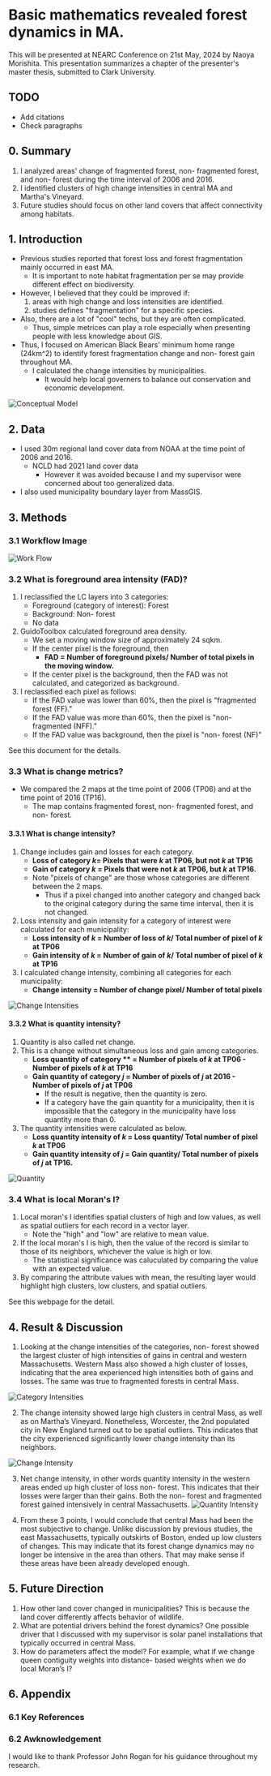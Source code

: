 # Basic mathematics revealed forest dynamics in MA.
This will be presented at NEARC Conference on 21st May, 2024 by Naoya Morishita.
This presentation summarizes a chapter of the presenter's master thesis, submitted to Clark University.

## TODO
- Add citations
- Check paragraphs

## 0. Summary
1. I analyzed areas' change of fragmented forest, non- fragmented forest, and non- forest during the time interval of 2006 and 2016.
2. I identified clusters of high change intensities in central MA and Martha's Vineyard.
3. Future studies should focus on other land covers that affect connectivity among habitats.

## 1. Introduction
- Previous studies reported that forest loss and forest fragmentation mainly occurred in east MA.
    - It is important to note habitat fragmentation per se may provide different effect on biodiversity.
- However, I believed that they could be improved if:
    1. areas with high change and loss intensities are identified.
    2. studies defines "fragmentation" for a specific species.
- Also, there are a lot of "cool" techs, but they are often complicated.
    - Thus, simple metrices can play a role especially when presenting people with less knowledge about GIS.
- Thus, I focused on American Black Bears' minimum home range (24km^2) to identify forest fragmentation change and non- forest gain throughout MA.
    - I calculated the change intensities by municipalities.
        - It would help local governers to balance out conservation and economic development.

![Conceptual Model](./imgs/nearc_imgs/slide1.jpeg)

## 2. Data
- I used 30m regional land cover data from NOAA at the time point of 2006 and 2016. 
    - NCLD had 2021 land cover data
        - However it was avoided because I and my supervisor were concerned about too generalized data.
- I also used municipality boundary layer from MassGIS.

## 3. Methods
### 3.1 Workflow Image

![Work Flow](./imgs/nearc_imgs/slide3)

### 3.2 What is foreground area intensity (FAD)?
1. I reclassified the LC layers into 3 categories:
    - Foreground (category of interest): Forest
    - Background: Non- forest
    - No data
2. GuidoToolbox calculated foreground area density.
    - We set a moving window size of approximately 24 sqkm.
    - If the center pixel is the foreground, then
        - **FAD = Number of foreground pixels/ Number of total pixels in the moving window.**
    - If the center pixel is the background, then the FAD was not calculated, and categorized as background.
3. I reclassified each pixel as follows:
    - If the FAD value was lower than 60%, then the pixel is "fragmented forest (FF)."
    - If the FAD value was more than 60%, then the pixel is "non- fragmented (NFF)."
    - If the FAD value was background, then the pixel is "non- forest (NF)"

See this document for the details.

### 3.3 What is change metrics?
- We compared the 2 maps at the time point of 2006 (TP06) and at the time point of 2016 (TP16).
    - The map contains fragmented forest, non- fragmented forest, and non- forest.

#### 3.3.1 What is change intensity?
1. Change includes gain and losses for each category.
    - **Loss of category *k*= Pixels that were *k* at TP06, but not *k* at TP16**
    - **Gain of category *k* = Pixels that were not *k* at TP06, but *k* at TP16.**
    - Note "pixels of change" are those whose categories are different between the 2 maps.
        - Thus if a pixel changed into another category and changed back to the original category during the same time interval, then it is not changed.
2. Loss intensity and gain intensity for a category of interest were calculated for each municipality:
    - **Loss intensity of *k* = Number of loss of *k*/ Total number of pixel of *k* at TP06**
    - **Gain intensity of *k* = Number of gain of *k*/ Total number of pixel of *k* at TP16**
3. I calculated change intensity, combining all categories for each municipality:
    - **Change intensity = Number of change pixel/ Number of total pixels**

![Change Intensities](./imgs/nearc_imgs/slide1.jpeg)

#### 3.3.2 What is quantity intensity?
1. Quantity is also called net change.
2. This is a change without simultaneous loss and gain among categories.
    - **Loss quantity of category ** = Number of pixels of *k* at TP06 - Number of pixels of *k* at TP16**
    - **Gain quantity of category *j* = Number of pixels of *j* at 2016 - Number of pixels of *j* at TP06**
        - If the result is negative, then the quantity is zero.
        - If a category have the gain quantity for a municipality, then it is impossible that the category in the municipality have loss quantity more than 0.
3. The quantity intensities were calculated as below.
    - **Loss quantity intensity of *k* = Loss quantity/ Total number of pixel *k* at TP06**
    - **Gain quantity intensity of *j* = Gain quantity/ Total number of pixels of *j* at TP16.**

![Quantity](./imgs/nearc_imgs/slide5.jpeg)

### 3.4 What is local Moran's I?
1. Local moran's I identifies spatial clusters of high and low values, as well as spatial outliers for each record in a vector layer.
    - Note the "high" and "low" are relative to mean value.
2. If the local moran's I is high, then the value of the record is similar to those of its neighbors, whichever the value is high or low.
    - The statistical significance was caluculated by comparing the value with an expected value.
3. By comparing the attribute values with mean, the resulting layer would highlight high clusters, low clusters, and spatial outliers.

See this webpage for the detail.

## 4. Result & Discussion
1. Looking at the change intensities of the categories, non- forest showed the largest cluster of high intensities of gains in central and western Massachusetts. Western Mass also showed a high cluster of losses, indicating that the area experienced high intensities both of gains and losses. The same was true to fragmented forests in central Mass.

![Category Intensities](./imgs/nearc_imgs/slide6.jpeg)

2.	The change intensity showed large high clusters in central Mass, as well as on Martha’s Vineyard. Nonetheless, Worcester, the 2nd populated city in New England turned out to be spatial outliers. This indicates that the city experienced significantly lower change intensity than its neighbors.

![Change Intensity](./imgs/nearc_imgs/slide_7.jpeg)

3. Net change intensity, in other words quantity intensity in the western areas ended up high cluster of loss non- forest. This indicates that their losses were larger than their gains. Both the non- forest and fragmented forest gained intensively in central Massachusetts. 
![Quantity Intensity](./imgs/nearc_imgs/slide8.jpeg)

4. From these 3 points, I would conclude that central Mass had been the most subjective to change. Unlike discussion by previous studies, the east Massachusetts, typically outskirts of Boston, ended up low clusters of changes. This may indicate that its forest change dynamics may no longer be intensive in the area than others. That may make sense if these areas have been already developed enough.

## 5. Future Direction
1.	How other land cover changed in municipalities? This is because the land cover differently affects behavior of wildlife.
2.	What are potential drivers behind the forest dynamics? One possible driver that I discussed with my supervisor is solar panel installations that typically occurred in central Mass.
3. How do parameters affect the model? For example, what if we change queen contiguity weights into distance- based weights when we do local Moran’s I?

## 6. Appendix
### 6.1 Key References

### 6.2 Awknowledgement
I would like to thank Professor John Rogan for his guidance throughout my research.